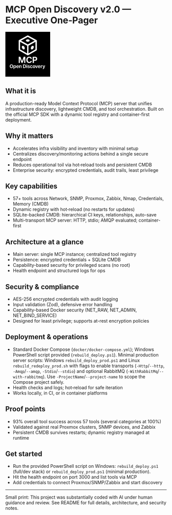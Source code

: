 # MCP Open Discovery v2.0 — Executive One‑Pager

<img src="./mcp-open-discovery-logo-white.png" alt="MCP Open Discovery" width="140" />

## What it is

A production-ready Model Context Protocol (MCP) server that unifies infrastructure discovery, lightweight CMDB, and tool orchestration. Built on the official MCP SDK with a dynamic tool registry and container-first deployment.

## Why it matters

- Accelerates infra visibility and inventory with minimal setup
- Centralizes discovery/monitoring actions behind a single secure endpoint
- Reduces operational toil via hot‑reload tools and persistent CMDB
- Enterprise security: encrypted credentials, audit trails, least privilege

## Key capabilities

- 57+ tools across Network, SNMP, Proxmox, Zabbix, Nmap, Credentials, Memory (CMDB)
- Dynamic registry with hot‑reload (no restarts for updates)
- SQLite-backed CMDB: hierarchical CI keys, relationships, auto-save
- Multi-transport MCP server: HTTP, stdio; AMQP evaluated; container-first

## Architecture at a glance

- Main server: single MCP instance; centralized tool registry
- Persistence: encrypted credentials + SQLite CMDB
- Capability-based security for privileged scans (no root)
- Health endpoint and structured logs for ops

## Security & compliance

- AES-256 encrypted credentials with audit logging
- Input validation (Zod), defensive error handling
- Capability-based Docker security (NET_RAW, NET_ADMIN, NET_BIND_SERVICE)
- Designed for least privilege; supports at-rest encryption policies

## Deployment & operations

- Standard Docker Compose (`docker/docker-compose.yml`); Windows PowerShell script provided (`rebuild_deploy.ps1`). Minimal production server scripts: Windows `rebuild_deploy_prod.ps1` and Linux `rebuild_redeploy_prod.sh` with flags to enable transports (`-Http`/`--http`, `-Amqp`/`--amqp`, `-Stdio`/`--stdio`) and optional RabbitMQ (`-WithRabbitMq`/`--with-rabbitmq`). Use `-ProjectName`/`--project-name` to scope the Compose project safely.
- Health checks and logs; hot‑reload for safe iteration
- Works locally, in CI, or in container platforms

## Proof points

- 93% overall tool success across 57 tools (several categories at 100%)
- Validated against real Proxmox clusters, SNMP devices, and Zabbix
- Persistent CMDB survives restarts; dynamic registry managed at runtime

## Get started

- Run the provided PowerShell script on Windows: `rebuild_deploy.ps1` (full/dev stack) or `rebuild_deploy_prod.ps1` (minimal production).
- Hit the health endpoint on port 3000 and list tools via MCP
- Add credentials to connect Proxmox/SNMP/Zabbix and start discovery

---

Small print: This project was substantially coded with AI under human guidance and review. See README for full details, architecture, and security notes.
